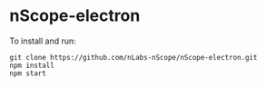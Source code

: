 # nScope-electron

To install and run:
```
git clone https://github.com/nLabs-nScope/nScope-electron.git
npm install
npm start
```
